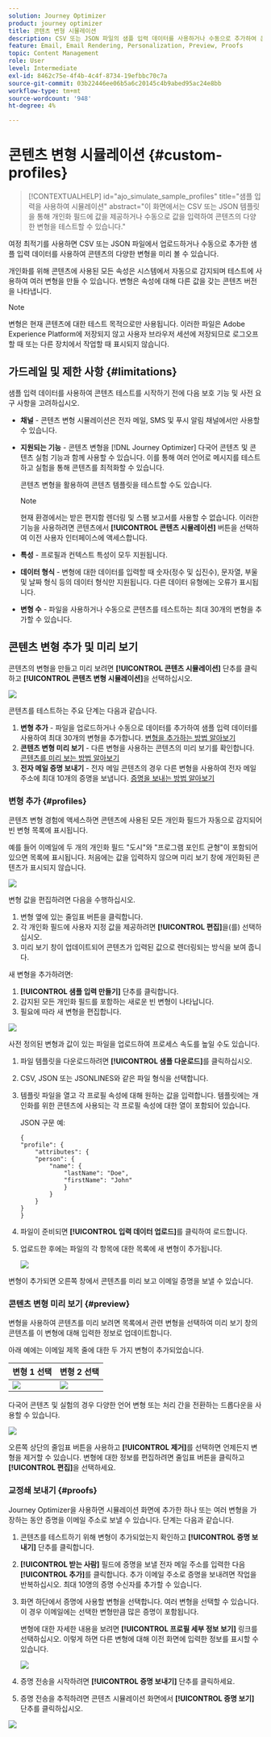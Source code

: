 ```yaml
---
solution: Journey Optimizer
product: journey optimizer
title: 콘텐츠 변형 시뮬레이션
description: CSV 또는 JSON 파일의 샘플 입력 데이터를 사용하거나 수동으로 추가하여 콘텐츠를 미리 보고 이메일 증명을 보내는 방법에 대해 알아봅니다.
feature: Email, Email Rendering, Personalization, Preview, Proofs
topic: Content Management
role: User
level: Intermediate
exl-id: 8462c75e-4f4b-4c4f-8734-19efbbc70c7a
source-git-commit: 03b22446ee06b5a6c20145c4b9abed95ac24e8bb
workflow-type: tm+mt
source-wordcount: '948'
ht-degree: 4%

---
```


# 콘텐츠 변형 시뮬레이션 {#custom-profiles}

>[!CONTEXTUALHELP]
>id="ajo_simulate_sample_profiles"
>title="샘플 입력을 사용하여 시뮬레이션"
>abstract="이 화면에서는 CSV 또는 JSON 템플릿을 통해 개인화 필드에 값을 제공하거나 수동으로 값을 입력하여 콘텐츠의 다양한 변형을 테스트할 수 있습니다."

여정 최적기를 사용하면 CSV 또는 JSON 파일에서 업로드하거나 수동으로 추가한 샘플 입력 데이터를 사용하여 콘텐츠의 다양한 변형을 미리 볼 수 있습니다.

개인화를 위해 콘텐츠에 사용된 모든 속성은 시스템에서 자동으로 감지되며 테스트에 사용하여 여러 변형을 만들 수 있습니다. 변형은 속성에 대해 다른 값을 갖는 콘텐츠 버전을 나타냅니다.

>[!NOTE]
>
>변형은 현재 콘텐츠에 대한 테스트 목적으로만 사용됩니다. 이러한 파일은 Adobe Experience Platform에 저장되지 않고 사용자 브라우저 세션에 저장되므로 로그오프할 때 또는 다른 장치에서 작업할 때 표시되지 않습니다.

## 가드레일 및 제한 사항 {#limitations}

샘플 입력 데이터를 사용하여 콘텐츠 테스트를 시작하기 전에 다음 보호 기능 및 사전 요구 사항을 고려하십시오.

* **채널** - 콘텐츠 변형 시뮬레이션은 전자 메일, SMS 및 푸시 알림 채널에서만 사용할 수 있습니다.

* **지원되는 기능** - 콘텐츠 변형을 [!DNL Journey Optimizer] 다국어 콘텐츠 및 콘텐츠 실험 기능과 함께 사용할 수 있습니다. 이를 통해 여러 언어로 메시지를 테스트하고 실험을 통해 콘텐츠를 최적화할 수 있습니다.

  콘텐츠 변형을 활용하여 콘텐츠 템플릿을 테스트할 수도 있습니다.

  >[!NOTE]
  >
  >현재 환경에서는 받은 편지함 렌더링 및 스팸 보고서를 사용할 수 없습니다. 이러한 기능을 사용하려면 콘텐츠에서 **[!UICONTROL 콘텐츠 시뮬레이션]** 버튼을 선택하여 이전 사용자 인터페이스에 액세스합니다.

* **특성** - 프로필과 컨텍스트 특성이 모두 지원됩니다.

* **데이터 형식** - 변형에 대한 데이터를 입력할 때 숫자(정수 및 십진수), 문자열, 부울 및 날짜 형식 등의 데이터 형식만 지원됩니다. 다른 데이터 유형에는 오류가 표시됩니다.

* **변형 수** - 파일을 사용하거나 수동으로 콘텐츠를 테스트하는 최대 30개의 변형을 추가할 수 있습니다.

## 콘텐츠 변형 추가 및 미리 보기

콘텐츠의 변형을 만들고 미리 보려면 **[!UICONTROL 콘텐츠 시뮬레이션]** 단추를 클릭하고 **[!UICONTROL 콘텐츠 변형 시뮬레이션]**&#x200B;을 선택하십시오.

![](assets/simulate-sample.png)

콘텐츠를 테스트하는 주요 단계는 다음과 같습니다.

1. **변형 추가** - 파일을 업로드하거나 수동으로 데이터를 추가하여 샘플 입력 데이터를 사용하여 최대 30개의 변형을 추가합니다. [변형을 추가하는 방법 알아보기](#profiles)
1. **콘텐츠 변형 미리 보기** - 다른 변형을 사용하는 콘텐츠의 미리 보기를 확인합니다. [콘텐츠를 미리 보는 방법 알아보기](#preview)
1. **전자 메일 증명 보내기** - 전자 메일 콘텐츠의 경우 다른 변형을 사용하여 전자 메일 주소에 최대 10개의 증명을 보냅니다. [증명을 보내는 방법 알아보기](#proofs)

### 변형 추가 {#profiles}

콘텐츠 변형 경험에 액세스하면 콘텐츠에 사용된 모든 개인화 필드가 자동으로 감지되어 빈 변형 목록에 표시됩니다.

예를 들어 이메일에 두 개의 개인화 필드 &quot;도시&quot;와 &quot;프로그램 포인트 균형&quot;이 포함되어 있으면 목록에 표시됩니다. 처음에는 값을 입력하지 않으며 미리 보기 창에 개인화된 콘텐츠가 표시되지 않습니다.

![](assets/simulate-custom-variants-list.png)

변형 값을 편집하려면 다음을 수행하십시오.

1. 변형 옆에 있는 줄임표 버튼을 클릭합니다.
1. 각 개인화 필드에 사용자 지정 값을 제공하려면 **[!UICONTROL 편집]**&#x200B;을(를) 선택하십시오.
1. 미리 보기 창이 업데이트되어 콘텐츠가 입력된 값으로 렌더링되는 방식을 보여 줍니다.

새 변형을 추가하려면:

1. **[!UICONTROL 샘플 입력 만들기]** 단추를 클릭합니다.
1. 감지된 모든 개인화 필드를 포함하는 새로운 빈 변형이 나타납니다.
1. 필요에 따라 새 변형을 편집합니다.

![](assets/simulate-custom-add.png)

사전 정의된 변형과 값이 있는 파일을 업로드하여 프로세스 속도를 높일 수도 있습니다.

1. 파일 템플릿을 다운로드하려면 **[!UICONTROL 샘플 다운로드]**&#x200B;를 클릭하십시오.
1. CSV, JSON 또는 JSONLINES와 같은 파일 형식을 선택합니다.
1. 템플릿 파일을 열고 각 프로필 속성에 대해 원하는 값을 입력합니다. 템플릿에는 개인화를 위한 콘텐츠에 사용되는 각 프로필 속성에 대한 열이 포함되어 있습니다.

   JSON 구문 예:

   ```
   {
   "profile": {
       "attributes": {
       "person": {
           "name": {
               "lastName": "Doe",
               "firstName": "John"
               }
           }
       }
   }
   }
   ```

1. 파일이 준비되면 **[!UICONTROL 입력 데이터 업로드]**&#x200B;를 클릭하여 로드합니다.
1. 업로드한 후에는 파일의 각 항목에 대한 목록에 새 변형이 추가됩니다.

   ![](assets/simulate-custom-variants.png)

변형이 추가되면 오른쪽 창에서 콘텐츠를 미리 보고 이메일 증명을 보낼 수 있습니다.

### 콘텐츠 변형 미리 보기 {#preview}

변형을 사용하여 콘텐츠를 미리 보려면 목록에서 관련 변형을 선택하여 미리 보기 창의 콘텐츠를 이 변형에 대해 입력한 정보로 업데이트합니다.

아래 예에는 이메일 제목 줄에 대한 두 가지 변형이 추가되었습니다.

| 변형 1 선택 | 변형 2 선택 |
|----------|-------------|
| ![](assets/simulate-custom-boxes.png) | ![](assets/simulate-custom-boxes2.png) |

다국어 콘텐츠 및 실험의 경우 다양한 언어 변형 또는 처리 간을 전환하는 드롭다운을 사용할 수 있습니다.

![](assets/simulate-custom-experiment.png)

오른쪽 상단의 줄임표 버튼을 사용하고 **[!UICONTROL 제거]**&#x200B;를 선택하면 언제든지 변형을 제거할 수 있습니다. 변형에 대한 정보를 편집하려면 줄임표 버튼을 클릭하고 **[!UICONTROL 편집]**&#x200B;을 선택하세요.

### 교정쇄 보내기 {#proofs}

Journey Optimizer을 사용하면 시뮬레이션 화면에 추가한 하나 또는 여러 변형을 가장하는 동안 증명을 이메일 주소로 보낼 수 있습니다. 단계는 다음과 같습니다.

1. 콘텐츠를 테스트하기 위해 변형이 추가되었는지 확인하고 **[!UICONTROL 증명 보내기]** 단추를 클릭합니다.

1. **[!UICONTROL 받는 사람]** 필드에 증명을 보낼 전자 메일 주소를 입력한 다음 **[!UICONTROL 추가]**&#x200B;를 클릭합니다. 추가 이메일 주소로 증명을 보내려면 작업을 반복하십시오. 최대 10명의 증명 수신자를 추가할 수 있습니다.

1. 화면 하단에서 증명에 사용할 변형을 선택합니다. 여러 변형을 선택할 수 있습니다. 이 경우 이메일에는 선택한 변형만큼 많은 증명이 포함됩니다.

   변형에 대한 자세한 내용을 보려면 **[!UICONTROL 프로필 세부 정보 보기]** 링크를 선택하십시오. 이렇게 하면 다른 변형에 대해 이전 화면에 입력한 정보를 표시할 수 있습니다.

   ![](assets/simulate-custom-proofs.png)

1. 증명 전송을 시작하려면 **[!UICONTROL 증명 보내기]** 단추를 클릭하세요.

1. 증명 전송을 추적하려면 콘텐츠 시뮬레이션 화면에서 **[!UICONTROL 증명 보기]** 단추를 클릭하십시오.

![](assets/simulate-custom-sent-proofs.png)
